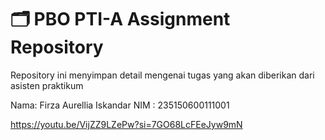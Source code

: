 # 🗂️ PBO PTI-A Assignment Repository

Repository ini menyimpan detail mengenai tugas yang akan diberikan dari asisten praktikum
 
Nama: Firza Aurellia Iskandar
NIM : 235150600111001

https://youtu.be/VijZZ9LZePw?si=7GO68LcFEeJyw9mN